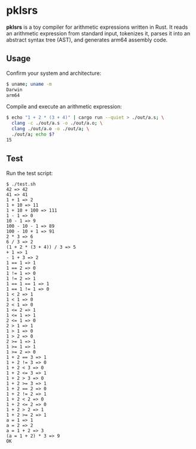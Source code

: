 # pklsrs

**pklsrs** is a toy compiler for arithmetic expressions written in Rust. It reads an arithmetic expression from standard input, tokenizes it, parses it into an abstract syntax tree (AST), and generates arm64 assembly code.

## Usage

Confirm your system and architecture:

```sh
$ uname; uname -m
Darwin
arm64
```

Compile and execute an arithmetic expression:

```sh
$ echo "1 + 2 * (3 + 4)" | cargo run --quiet > ./out/a.s; \
  clang -c ./out/a.s -o ./out/a.o; \
  clang ./out/a.o -o ./out/a; \
  ./out/a; echo $?
15
```

## Test

Run the test script:

```
$ ./test.sh
42 => 42
41 => 41
1 + 1 => 2
1 + 10 => 11
1 + 10 + 100 => 111
1 - 1 => 0
10 - 1 => 9
100 - 10 - 1 => 89
100 - 10 + 1 => 91
2 * 3 => 6
6 / 3 => 2
(1 + 2 * (3 + 4)) / 3 => 5
+ 1 => 1
- 1 + 3 => 2
1 == 1 => 1
1 == 2 => 0
1 != 1 => 0
1 != 2 => 1
1 == 1 == 1 => 1
1 == 1 != 1 => 0
1 < 2 => 1
1 < 1 => 0
2 < 1 => 0
1 <= 2 => 1
1 <= 1 => 1
2 <= 1 => 0
2 > 1 => 1
1 > 1 => 0
1 > 2 => 0
2 >= 1 => 1
1 >= 1 => 1
1 >= 2 => 0
1 + 2 == 3 => 1
1 + 2 != 3 => 0
1 + 2 < 3 => 0
1 + 2 <= 3 => 1
1 + 2 > 3 => 0
1 + 2 >= 3 => 1
1 + 2 == 2 => 0
1 + 2 != 2 => 1
1 + 2 < 2 => 0
1 + 2 <= 2 => 0
1 + 2 > 2 => 1
1 + 2 >= 2 => 1
a = 1 => 1
a = 2 => 2
a = 1 + 2 => 3
(a = 1 + 2) * 3 => 9
OK
```
